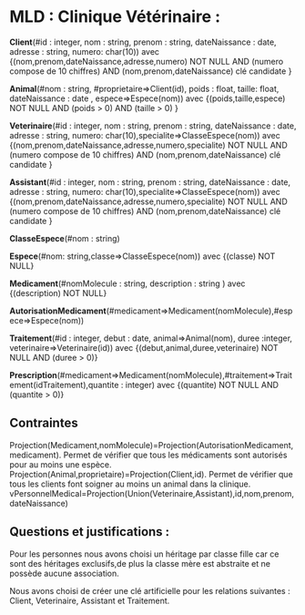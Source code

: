 # MLD : Clinique Vétérinaire :

**Client**(#id : integer, nom : string, prenom : string, dateNaissance : date, adresse : string, numero: char(10))
  avec {(nom,prenom,dateNaissance,adresse,numero) NOT NULL AND (numero compose de 10 chiffres) AND (nom,prenom,dateNaissance) clé candidate }

**Animal**(#nom : string, #proprietaire=>Client(id), poids : float, taille: float, dateNaissance : date , espece=>Espece(nom))
  avec {(poids,taille,espece) NOT NULL AND (poids > 0) AND (taille > 0) }

**Veterinaire**(#id : integer, nom : string, prenom : string, dateNaissance : date, adresse : string, numero: char(10),specialite=>ClasseEspece(nom))
  avec {(nom,prenom,dateNaissance,adresse,numero,specialite) NOT NULL AND (numero compose de 10 chiffres) AND (nom,prenom,dateNaissance) clé candidate }

**Assistant**(#id : integer, nom : string, prenom : string, dateNaissance : date, adresse : string, numero: char(10),specialite=>ClasseEspece(nom))
  avec {(nom,prenom,dateNaissance,adresse,numero,specialite) NOT NULL AND (numero compose de 10 chiffres) AND (nom,prenom,dateNaissance) clé candidate }

**ClasseEspece**(#nom : string)

**Espece**(#nom: string,classe=>ClasseEspece(nom))
    avec {(classe) NOT NULL}

**Medicament**(#nomMolecule : string, description : string )
    avec {(description) NOT NULL}

**AutorisationMedicament**(#medicament=>Medicament(nomMolecule),#espece=>Espece(nom))

**Traitement**(#id : integer, debut : date, animal=>Animal(nom), duree :integer, veterinaire=>Veterinaire(id))
  avec {(debut,animal,duree,veterinaire) NOT NULL AND (duree > 0)}

**Prescription**(#medicament=>Medicament(nomMolecule),#traitement=>Traitement(idTraitement),quantite : integer)
  avec {(quantite) NOT NULL AND (quantite > 0)}

## Contraintes

Projection(Medicament,nomMolecule)=Projection(AutorisationMedicament,medicament). Permet de vérifier que tous les médicaments sont autorisés pour au moins une espèce.
Projection(Animal,proprietaire)=Projection(Client,id). Permet de vérifier que tous les clients font soigner au moins un animal dans la clinique.
vPersonnelMedical=Projection(Union(Veterinaire,Assistant),id,nom,prenom,dateNaissance)
## Questions et justifications : 
Pour les personnes nous avons choisi un héritage par classe fille car ce sont des héritages exclusifs,de plus la classe mère est abstraite et ne possède aucune association.




Nous avons choisi de créer une clé artificielle pour les relations suivantes : Client, Veterinaire, Assistant et Traitement.